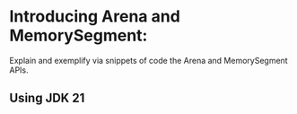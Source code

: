 # Introducing Arena and MemorySegment:
Explain and exemplify via snippets of code the Arena and MemorySegment APIs.

## Using JDK 21